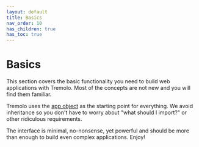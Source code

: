 ```yaml
---
layout: default
title: Basics
nav_order: 10
has_children: true
has_toc: true
---
```


# Basics
This section covers the basic functionality you need to build web applications with Tremolo. Most of the concepts are not new and you will find them familiar.

Tremolo uses the [app object](/tremolo-docs/reference/app/) as the starting point for everything. We avoid inheritance so you don't have to worry about "what should I import?" or other ridiculous requirements.

The interface is minimal, no-nonsense, yet powerful and should be more than enough to build even complex applications. Enjoy!

